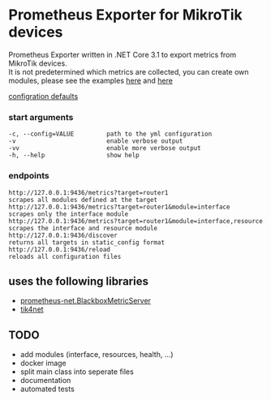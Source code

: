 # Prometheus Exporter for MikroTik devices
Prometheus Exporter written in .NET Core 3.1 to export metrics from MikroTik devices.  
It is not predetermined which metrics are collected, you can create own modules, please see the examples [here](https://github.com/swoga/MikrotikExporter.Net/blob/master/examples/example.yml) and [here](https://github.com/swoga/MikrotikExporter.Net/blob/master/examples/modules/interface.yml)

[configration defaults](https://github.com/swoga/MikrotikExporter.Net/tree/master/MikrotikExporter/Configuration)

### start arguments
```
-c, --config=VALUE         path to the yml configuration
-v                         enable verbose output
-vv                        enable more verbose output
-h, --help                 show help
```

### endpoints
```
http://127.0.0.1:9436/metrics?target=router1                              scrapes all modules defined at the target
http://127.0.0.1:9436/metrics?target=router1&module=interface             scrapes only the interface module
http://127.0.0.1:9436/metrics?target=router1&module=interface,resource    scrapes the interface and resource module
http://127.0.0.1:9436/discover                                            returns all targets in static_config format
http://127.0.0.1:9436/reload                                              reloads all configuration files
```

## uses the following libraries
- [prometheus-net.BlackboxMetricServer](https://github.com/swoga/prometheus-net.BlackboxMetricServer)
- [tik4net](https://github.com/danikf/tik4net)


## TODO
- add modules (interface, resources, health, ...)
- docker image
- split main class into seperate files
- documentation
- automated tests
